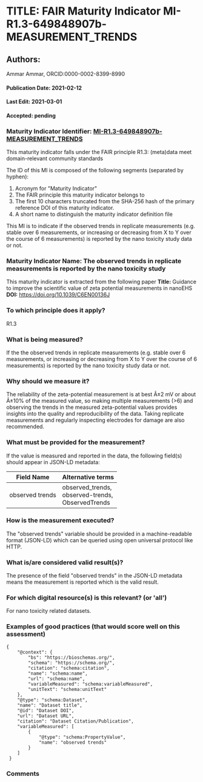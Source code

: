 # TITLE: FAIR Maturity Indicator MI-R1.3-649848907b-MEASUREMENT_TRENDS

## Authors: 
Ammar Ammar, ORCID:0000-0002-8399-8990

#### Publication Date: 2021-02-12
#### Last Edit: 2021-03-01
#### Accepted: pending

### Maturity Indicator Identifier: [MI-R1.3-649848907b-MEASUREMENT_TRENDS](https://w3id.org/fair/maturity_indicator/terms/Gen2/MI-R1.3-649848907b-MEASUREMENT_TRENDS)

This maturity indicator falls under the FAIR principle R1.3:
(meta)data meet domain-relevant community standards

The ID of this MI is composed of the following segments (separated by hyphen):
1. Acronym for "Maturity Indicator"
1. The FAIR principle this maturity indicator belongs to
1. The first 10 characters truncated from the SHA-256 hash of the primary reference DOI of this maturity indicator.
1. A short name to distinguish the maturity indicator definition file

This MI is to indicate if the observed trends in replicate measurements 
(e.g. stable over 6 measurements, or increasing or decreasing from X to Y over the course of 6 measurements) 
is reported by the nano toxicity study data or not.

### Maturity Indicator Name:  The observed trends in replicate measurements is reported by the nano toxicity study

This maturity indicator is extracted from the following paper 
**Title:** Guidance to improve the scientific value of zeta potential measurements in nanoEHS
**DOI:** https://doi.org/10.1039/C6EN00136J

### To which principle does it apply?  
R1.3

### What is being measured?
If the the observed trends in replicate measurements 
(e.g. stable over 6 measurements, or increasing or decreasing from X to Y over the course of 6 measurements) 
is reported by the nano toxicity study data or not.

### Why should we measure it?
The reliability of the zeta-potential measurement is at best Â±2 mV or
about Â±10% of the measured value, so making multiple measurements
(>6) and observing the trends in the measured zeta-potential values
provides insights into the quality and reproducibility of the data. Taking
replicate measurements and regularly inspecting electrodes for
damage are also recommended.

### What must be provided for the measurement?
If the value is measured and reported in the data, the following field(s) should appear in JSON-LD metadata: 

| Field Name          | Alternative terms                                       |
| ------------------- | ------------------------------------------------------- |
| observed trends     | observed_trends,<br>observed-trends,<br>ObservedTrends  |

### How is the measurement executed?
The "observed trends" variable should be provided in a machine-readable format (JSON-LD) which can be queried using open universal protocol like HTTP.

### What is/are considered valid result(s)?
The presence of the field "observed trends" in the JSON-LD metadata means the measurement is reported which is the valid result.

### For which digital resource(s) is this relevant? (or 'all')
For nano toxicity related datasets.  

### Examples of good practices (that would score well on this assessment)
```{json}
{
 	"@context": {
 		"bs": "https://bioschemas.org/",
 		"schema": "https://schema.org/",
 		"citation": "schema:citation",
 		"name": "schema:name",
 		"url": "schema:name",
 		"variableMeasured": "schema:variableMeasured",
 		"unitText": "schema:unitText"
 	},
 	"@type": "schema:Dataset",
 	"name": "Dataset title",
 	"@id": "Dataset DOI",
 	"url": "Dataset URL",
 	"citation": "Dataset Citation/Publication",
 	"variableMeasured": [
 		{
 			"@type": "schema:PropertyValue",
 			"name": "observed trends"
 		}
 	]
 }
```

### Comments


